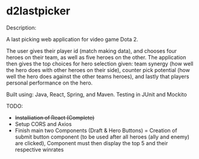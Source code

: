 # d2lastpicker

Description:

A last picking web application for video game Dota 2.

The user gives their player id (match making data), and chooses four heroes on their team, as well as five heroes on the other. The application then gives the top choices for hero selection given: team synergy
(how well the hero does with other heroes on their side), counter pick potential (how well the hero does against the other teams heroes), and lastly that players personal performance on the hero.

Built using: Java, React, Spring, and Maven. Testing in JUnit and Mockito


TODO:

 - ~~Installiation of React (Complete)~~
 - Setup CORS and Axios
 - Finish main two Components (Draft & Hero Buttons)
 = Creation of submit button component (to be used after all heroes (ally and enemy) are clicked), Component must then display the top 5 and their respective winrates


